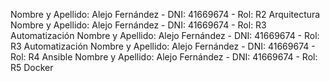 Nombre y Apellido: Alejo Fernández - DNI: 41669674 - Rol: R2 Arquitectura
Nombre y Apellido: Alejo Fernández - DNI: 41669674 - Rol: R3 Automatización
Nombre y Apellido: Alejo Fernández - DNI: 41669674 - Rol: R3 Automatización
Nombre y Apellido: Alejo Fernández - DNI: 41669674 - Rol: R4 Ansible
Nombre y Apellido: Alejo Fernández - DNI: 41669674 - Rol: R5 Docker
